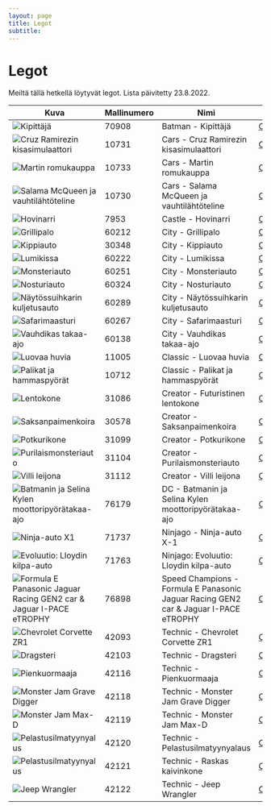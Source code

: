 ```yaml
---
layout: page
title: Legot
subtitle:
---
```


# Legot

Meiltä tällä hetkellä löytyvät legot.
Lista päivitetty 23.8.2022.

| Kuva                                                                                                                                                      | Mallinumero | Nimi                                                                                    | Ohje                                                                                                                                                                                                                                                                                                                                                                                                                                     |
|-----------------------------------------------------------------------------------------------------------------------------------------------------------|-------------|-----------------------------------------------------------------------------------------|------------------------------------------------------------------------------------------------------------------------------------------------------------------------------------------------------------------------------------------------------------------------------------------------------------------------------------------------------------------------------------------------------------------------------------------|
| <img style="max-width:200px;max-height:200px;" alt="Kipittäjä" src="../images/legot/70908.jpg">                                                           | 70908       | Batman - Kipittäjä                                                                      | <a style="margin-right: 12px;" href="../files/legot/70908.pdf">Ohje</a>                                                                                                                                                                                                                                                                                                                                                                  |
| <img style="max-width:200px;max-height:200px;" alt="Cruz Ramirezin kisasimulaattori" src="../images/legot/10731.jpg">                                     | 10731       | Cars - Cruz Ramirezin kisasimulaattori                                                  | <a style="margin-right: 12px;" href="../files/legot/10731.pdf">Ohje</a>                                                                                                                                                                                                                                                                                                                                                                  |
| <img style="max-width:200px;max-height:200px;" alt="Martin romukauppa" src="../images/legot/10733.jpg">                                                   | 10733       | Cars - Martin romukauppa                                                                | <a style="margin-right: 12px;" href="../files/legot/10733.pdf">Ohje</a>                                                                                                                                                                                                                                                                                                                                                                  |
| <img style="max-width:200px;max-height:200px;" alt="Salama McQueen ja vauhtilähtöteline" src="../images/legot/10730.jpg">                                 | 10730       | Cars - Salama McQueen ja vauhtilähtöteline                                              | <a style="margin-right: 12px;" href="../files/legot/10730.pdf">Ohje</a>                                                                                                                                                                                                                                                                                                                                                                  |
| <img style="max-width:200px;max-height:200px;" alt="Hovinarri" src="../images/legot/7953.jpg">                                                            | 7953        | Castle - Hovinarri                                                                      | <a style="margin-right: 12px;" href="../files/legot/7953.pdf">Ohje</a>                                                                                                                                                                                                                                                                                                                                                                   |
| <img style="max-width:200px;max-height:200px;" alt="Grillipalo" src="../images/legot/60212.jpg">                                                          | 60212       | City - Grillipalo                                                                       | <a style="margin-right: 12px;" href="../files/legot/60212.pdf">Ohje</a>                                                                                                                                                                                                                                                                                                                                                                  |
| <img style="max-width:200px;max-height:200px;" alt="Kippiauto" src="../images/legot/30348.jpg">                                                           | 30348       | City - Kippiauto                                                                        | <a style="margin-right: 12px;" href="../files/legot/30348.pdf">Ohje</a>                                                                                                                                                                                                                                                                                                                                                                  |
| <img style="max-width:200px;max-height:200px;" alt="Lumikissa" src="../images/legot/60222.jpg">                                                           | 60222       | City - Lumikissa                                                                        | <a style="margin-right: 12px;" href="../files/legot/60222.pdf">Ohje</a>                                                                                                                                                                                                                                                                                                                                                                  |
| <img style="max-width:200px;max-height:200px;" alt="Monsteriauto" src="../images/legot/60251.jpg">                                                        | 60251       | City - Monsteriauto                                                                     | <a style="margin-right: 12px;" href="../files/legot/60251.pdf">Ohje</a>                                                                                                                                                                                                                                                                                                                                                                  |
| <img style="max-width:200px;max-height:200px;" alt="Nosturiauto" src="../images/legot/60324.png">                                                         | 60324       | City - Nosturiauto                                                                      | <a style="margin-right: 12px;" href="../files/legot/60324.pdf">Ohje</a>                                                                                                                                                                                                                                                                                                                                                                  |
| <img style="max-width:200px;max-height:200px;" alt="Näytössuihkarin kuljetusauto" src="../images/legot/60289.jpg">                                        | 60289       | City - Näytössuihkarin kuljetusauto                                                     | <a style="margin-right: 11px;" href="../files/legot/60289_1.pdf">Ohje1</a><a href="../files/legot/60289_2.pdf">Ohje2</a>                                                                                                                                                                                                                                                                                                                 |
| <img style="max-width:200px;max-height:200px;" alt="Safarimaasturi" src="../images/legot/60267.jpg">                                                      | 60267       | City - Safarimaasturi                                                                   | <a style="margin-right: 12px;" href="../files/legot/60267.pdf">Ohje</a>                                                                                                                                                                                                                                                                                                                                                                  |
| <img style="max-width:200px;max-height:200px;" alt="Vauhdikas takaa-ajo" src="../images/legot/60138.jpg">                                                 | 60138       | City - Vauhdikas takaa-ajo                                                              | <a style="margin-right: 12px;" href="../files/legot/60138_1.pdf">Ohje1</a><a style="margin-right: 12px;" href="../files/legot/60138_2.pdf">Ohje2</a><a href="../files/legot/60138_3.pdf">Ohje3</a>                                                                                                                                                                                                                                       |
| <img style="max-width:200px;max-height:200px;" alt="Luovaa huvia" src="../images/legot/11005.jpg">                                                        | 11005       | Classic - Luovaa huvia                                                                  | <a style="margin-right: 12px;" href="../files/legot/11005_1.pdf">Ohje1</a><a href="../files/legot/11005_2.pdf">Ohje2</a>                                                                                                                                                                                                                                                                                                                 |
| <img style="max-width:200px;max-height:200px;" alt="Palikat ja hammaspyörät" src="../images/legot/10712.png">                                             | 10712       | Classic - Palikat ja hammaspyörät                                                       | <a style="margin-right: 12px;" href="../files/legot/10712_1.pdf">Ohje1</a><a style="margin-right: 12px;" href="../files/legot/10712_2.pdf">Ohje2</a><a style="margin-right: 12px;" href="../files/legot/10712_3.pdf">Ohje3</a><a style="margin-right: 12px;" href="../files/legot/10712_4.pdf">Ohje4</a><a style="margin-right: 12px;" href="../files/legot/10712_5.pdf">Ohje5</a><a href="../files/legot/10712_6.pdf">Ohje6</a>         |
| <img style="max-width:200px;max-height:200px;" alt="Lentokone" src="../images/legot/31086.jpg">                                                           | 31086       | Creator - Futuristinen lentokone                                                        | <a style="margin-right: 12px;" href="../files/legot/31086_1.pdf">Ohje1</a><a style="margin-right: 12px;" href="../files/legot/31086_2.pdf">Ohje2</a><a href="../files/legot/31086_3.pdf">Ohje3</a>                                                                                                                                                                                                                                       |
| <img style="max-width:200px;max-height:200px;" alt="Saksanpaimenkoira" src="../images/legot/30578.jpg">                                                   | 30578       | Creator - Saksanpaimenkoira                                                             | <a style="margin-right: 12px;" href="../files/legot/30578_1.pdf">Ohje1</a><a style="margin-right: 12px;" href="../files/legot/30578_2.pdf">Ohje2</a><a href="../files/legot/30578_3.pdf">Ohje3</a>                                                                                                                                                                                                                                       |
| <img style="max-width:200px;max-height:200px;" alt="Potkurikone" src="../images/legot/31099.jpg">                                                         | 31099       | Creator - Potkurikone                                                                   | <a style="margin-right: 12px;" href="../files/legot/31099_1.pdf">Ohje1</a><a style="margin-right: 12px;" href="../files/legot/31099_2.pdf">Ohje2</a><a href="../files/legot/31099_3.pdf">Ohje3</a>                                                                                                                                                                                                                                       |
| <img style="max-width:200px;max-height:200px;" alt="Purilaismonsteriauto" src="../images/legot/31104.jpg">                                                | 31104       | Creator - Purilaismonsteriauto                                                          | <a style="margin-right: 12px;" href="../files/legot/31104.pdf">Ohje</a>                                                                                                                                                                                                                                                                                                                                                                  |
| <img style="max-width:200px;max-height:200px;" alt="Villi leijona" src="../images/legot/31112.jpg">                                                       | 31112       | Creator - Villi leijona                                                                 | <a style="margin-right: 12px;" href="../files/legot/31112_1.pdf">Ohje1</a><a style="margin-right: 12px;" href="../files/legot/31112_2.pdf">Ohje2</a><a href="../files/legot/31112_3.pdf">Ohje3</a>                                                                                                                                                                                                                                       |
| <img style="max-width:200px;max-height:200px;" alt="Batmanin ja Selina Kylen moottoripyörätakaa-ajo" src="../images/legot/76179.png">                     | 76179       | DC - Batmanin ja Selina Kylen moottoripyörätakaa-ajo                                    | <a style="margin-right: 12px;" href="../files/legot/76179_1.pdf">Ohje1</a><a href="../files/legot/76179_2.pdf">Ohje2</a>                                                                                                                                                                                                                                                                                                                 |
| <img style="max-width:200px;max-height:200px;" alt="Ninja-auto X1" src="../images/legot/71737.jpg">                                                       | 71737       | Ninjago - Ninja-auto X-1                                                                | <a style="margin-right: 12px;" href="../files/legot/71737.pdf">Ohje</a>                                                                                                                                                                                                                                                                                                                                                                  |
| <img style="max-width:200px;max-height:200px;" alt="Evoluutio: Lloydin kilpa-auto " src="../images/legot/71763.png">                                      | 71763       | Ninjago: Evoluutio: Lloydin kilpa-auto                                                  | <a style="margin-right: 12px;" href="../files/legot/71763.pdf">Ohje</a>                                                                                                                                                                                                                                                                                                                                                                  |
| <img style="max-width:200px;max-height:200px;" alt="Formula E Panasonic Jaguar Racing GEN2 car & Jaguar I-PACE eTROPHY" src="../images/legot/76898.jpg">  | 76898       | Speed Champions - Formula E Panasonic Jaguar Racing GEN2 car & Jaguar I-PACE eTROPHY    |  <a style="margin-right: 12px;" href="../files/legot/76898_1.pdf">Ohje1</a><a href="../files/legot/76898_2.pdf">Ohje2</a>                                                                                                                                                                                                                                                                                                                |
| <img style="max-width:200px;max-height:200px;" alt="Chevrolet Corvette ZR1" src="../images/legot/42093.jpg">                                              | 42093       | Technic - Chevrolet Corvette ZR1                                                        | <a style="margin-right: 12px;" href="../files/legot/42093_1.pdf">Ohje1</a><a style="margin-right: 12px;" href="../files/legot/42093_2.pdf">Ohje2</a><a href="../files/legot/42093_3.pdf">Ohje3</a>                                                                                                                                                                                                                                       |
| <img style="max-width:200px;max-height:200px;" alt="Dragsteri" src="../images/legot/42103.jpg">                                                           | 42103       | Technic - Dragsteri                                                                     | <a style="margin-right: 12px;" href="../files/legot/42103_1.pdf">Ohje1</a><a href="../files/legot/42103_2.pdf">Ohje2</a>                                                                                                                                                                                                                                                                                                                 |
| <img style="max-width:200px;max-height:200px;" alt="Pienkuormaaja" src="../images/legot/42116.jpg">                                                       | 42116       | Technic - Pienkuormaaja                                                                 | <a style="margin-right: 12px;" href="../files/legot/42116_1.pdf">Ohje1</a><a href="../files/legot/42116_2.pdf">Ohje2</a>                                                                                                                                                                                                                                                                                                                 |
| <img style="max-width:200px;max-height:200px;" alt="Monster Jam Grave Digger" src="../images/legot/42118.jpg">                                            | 42118       | Technic - Monster Jam Grave Digger                                                      | <a style="margin-right: 12px;" href="../files/legot/42118_1.pdf">Ohje1</a><a href="../files/legot/42118_2.pdf">Ohje2</a>                                                                                                                                                                                                                                                                                                                 |
| <img style="max-width:200px;max-height:200px;" alt="Monster Jam Max-D" src="../images/legot/42119.jpg">                                                   | 42119       | Technic - Monster Jam Max-D                                                             | <a style="margin-right: 12px;" href="../files/legot/42119_1.pdf">Ohje1</a><a href="../files/legot/42119_2.pdf">Ohje2</a>                                                                                                                                                                                                                                                                                                                 |
| <img style="max-width:200px;max-height:200px;" alt="Pelastusilmatyynyalus" src="../images/legot/42120.jpg">                                               | 42120       | Technic - Pelastusilmatyynyalaus                                                        | <a style="margin-right: 12px;" href="../files/legot/42120_1.pdf">Ohje1</a><a href="../files/legot/42120_2.pdf">Ohje2</a>                                                                                                                                                                                                                                                                                                                 |
| <img style="max-width:200px;max-height:200px;" alt="Pelastusilmatyynyalus" src="../images/legot/42121.jpg">                                               | 42121       | Technic - Raskas kaivinkone                                                             | <a style="margin-right: 12px;" href="../files/legot/42121_1.pdf">Ohje1</a><a href="../files/legot/42121_2.pdf">Ohje2</a>                                                                                                                                                                                                                                                                                                                 |
| <img style="max-width:200px;max-height:200px;" alt="Jeep Wrangler" src="../images/legot/42122.jpg">                                                       | 42122       | Technic - Jeep Wrangler                                                                 | <a style="margin-right: 12px;" href="../files/legot/42122.pdf">Ohje</a>                                                                                                                                                                                                                                                                                                                                                                  |
